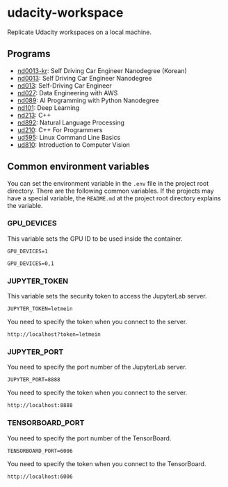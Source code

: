# udacity-workspace
Replicate Udacity workspaces on a local machine.

## Programs
 * [nd0013-kr](https://github.com/ruddyscent/udacity-workspace/tree/main/nd0013-kr): Self Driving Car Engineer Nanodegree (Korean)
 * [nd0013](https://github.com/ruddyscent/udacity-workspace/tree/main/nd0013): Self Driving Car Engineer Nanodegree
 * [nd013](https://github.com/ruddyscent/udacity-workspace/tree/main/nd013): Self-Driving Car Engineer
 * [nd027](https://github.com/ruddyscent/udacity-workspace/tree/main/nd027): Data Engineering with AWS
 * [nd089](https://github.com/ruddyscent/udacity-workspace/tree/main/nd089): AI Programming with Python Nanodegree
 * [nd101](https://github.com/ruddyscent/udacity-workspace/tree/main/nd101): Deep Learning
 * [nd213](https://github.com/ruddyscent/udacity-workspace/tree/main/nd213): C++
 * [nd892](https://github.com/ruddyscent/udacity-workspace/tree/main/nd892): Natural Language Processing
 * [ud210](https://github.com/ruddyscent/udacity-workspace/tree/main/ud210): C++ For Programmers
 * [ud595](https://github.com/ruddyscent/udacity-workspace/tree/main/ud595): Linux Command Line Basics
 * [ud810](https://github.com/ruddyscent/udacity-workspace/tree/main/ud810): Introduction to Computer Vision

## Common environment variables
You can set the environment variable in the `.env` file in the project root directory. There are the following common variables. If the projects may have a special variable, the `README.md` at the project root directory explains the variable.

### GPU_DEVICES
This variable sets the GPU ID to be used inside the container.
```
GPU_DEVICES=1
```
```
GPU_DEVICES=0,1
```

### JUPYTER_TOKEN
This variable sets the security token to access the JupyterLab server.
```
JUPYTER_TOKEN=letmein
```
You need to specify the token when you connect to the server.
```
http://localhost?token=letmein
```

### JUPYTER_PORT
You need to specify the port number of the JupyterLab server.
```
JUPYTER_PORT=8888
```
You need to specify the token when you connect to the server.
```
http://localhost:8888
```

### TENSORBOARD_PORT
You need to specify the port number of the TensorBoard.
```
TENSORBOARD_PORT=6006
```
You need to specify the token when you connect to the TensorBoard.
```
http://localhost:6006
```
